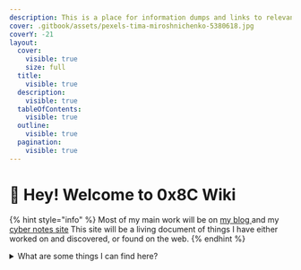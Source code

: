 ```yaml
---
description: This is a place for information dumps and links to relevant topics.
cover: .gitbook/assets/pexels-tima-miroshnichenko-5380618.jpg
coverY: -21
layout:
  cover:
    visible: true
    size: full
  title:
    visible: true
  description:
    visible: true
  tableOfContents:
    visible: true
  outline:
    visible: true
  pagination:
    visible: true
---
```


# 👋 Hey! Welcome to 0x8C Wiki

{% hint style="info" %}
Most of my main work will be on [my blog ](https://0x8c.org\))and my [cyber notes site](https://notes.0xda.org) This site will be a living document of things I have either worked on and discovered, or found on the web.
{% endhint %}



<details>

<summary>What are some things I can find here?</summary>

Most of this is red team/pen testing articles, websites, and links. There will also be articles on computer architecture and design, malware analysis, and CVE exploration. I will also link to popular articles and notes of mine as well.

</details>
